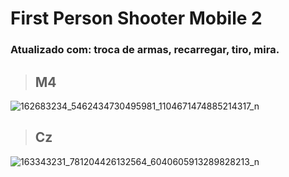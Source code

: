 # First Person Shooter Mobile 2

### Atualizado com: troca de armas, recarregar, tiro, mira. 

>## M4
![162683234_5462434730495981_1104671474885214317_n](https://user-images.githubusercontent.com/79748858/112422332-7b719800-8d0f-11eb-851c-84a0782c9cff.png)


>## Cz
![163343231_781204426132564_6040605913289828213_n](https://user-images.githubusercontent.com/79748858/112422457-b673cb80-8d0f-11eb-9992-8b987738bd41.png)
